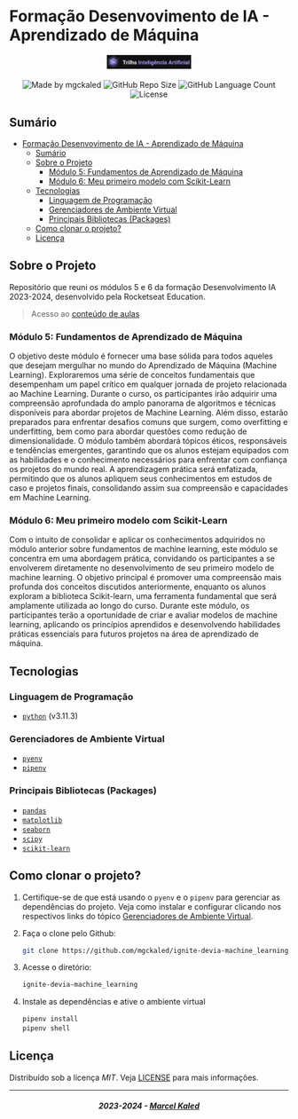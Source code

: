 <!-- markdownlint-disable MD033 -->

# Formação Desenvovimento de IA - Aprendizado de Máquina

<div align="center">
   <img alt="logo trilha" src=".github/assets/trilha-rs.png" width="30%"/>
</div>

<br>

<div align="center">
  <img alt="Made by mgckaled" src="https://img.shields.io/badge/made%20by-mgckaled-darkblue">
  <img alt="GitHub Repo Size" src="https://img.shields.io/github/repo-size/mgckaled/ignite-devia-machine_learning">
  <img alt="GitHub Language Count" src="https://img.shields.io/github/languages/count/mgckaled/ignite-devia-machine_learning">
  <img alt="License" src="https://img.shields.io/static/v1?label=license&message=MIT&color=49AA26&labelColor=000000">
</div>

## Sumário

- [Formação Desenvovimento de IA - Aprendizado de Máquina](#formação-desenvovimento-de-ia---aprendizado-de-máquina)
  - [Sumário](#sumário)
  - [Sobre o Projeto](#sobre-o-projeto)
    - [Módulo 5: Fundamentos de Aprendizado de Máquina](#módulo-5-fundamentos-de-aprendizado-de-máquina)
    - [Módulo 6: Meu primeiro modelo com Scikit-Learn](#módulo-6-meu-primeiro-modelo-com-scikit-learn)
  - [Tecnologias](#tecnologias)
    - [Linguagem de Programação](#linguagem-de-programação)
    - [Gerenciadores de Ambiente Virtual](#gerenciadores-de-ambiente-virtual)
    - [Principais Bibliotecas (Packages)](#principais-bibliotecas-packages)
  - [Como clonar o projeto?](#como-clonar-o-projeto)
  - [Licença](#licença)

## Sobre o Projeto

Repositório que reuni os módulos 5 e 6 da formação Desenvolvimento IA 2023-2024, desenvolvido pela Rocketseat Education.

> Acesso ao [conteúdo de aulas](/.github/docs/notes.md)

### Módulo 5: Fundamentos de Aprendizado de Máquina

O objetivo deste módulo é fornecer uma base sólida para todos aqueles que desejam mergulhar no mundo do Aprendizado de Máquina (Machine Learning). Exploraremos uma série de conceitos fundamentais que desempenham um papel crítico em qualquer jornada de projeto relacionada ao Machine Learning. Durante o curso, os participantes irão adquirir uma compreensão aprofundada do amplo panorama de algoritmos e técnicas disponíveis para abordar projetos de Machine Learning. Além disso, estarão preparados para enfrentar desafios comuns que surgem, como overfitting e underfitting, bem como para abordar questões como redução de dimensionalidade. O módulo também abordará tópicos éticos, responsáveis e tendências emergentes, garantindo que os alunos estejam equipados com as habilidades e o conhecimento necessários para enfrentar com confiança os projetos do mundo real. A aprendizagem prática será enfatizada, permitindo que os alunos apliquem seus conhecimentos em estudos de caso e projetos finais, consolidando assim sua compreensão e capacidades em Machine Learning.

### Módulo 6: Meu primeiro modelo com Scikit-Learn

Com o intuito de consolidar e aplicar os conhecimentos adquiridos no módulo anterior sobre fundamentos de machine learning, este módulo se concentra em uma abordagem prática, convidando os participantes a se envolverem diretamente no desenvolvimento de seu primeiro modelo de machine learning. O objetivo principal é promover uma compreensão mais profunda dos conceitos discutidos anteriormente, enquanto os alunos exploram a biblioteca Scikit-learn, uma ferramenta fundamental que será amplamente utilizada ao longo do curso. Durante este módulo, os participantes terão a oportunidade de criar e avaliar modelos de machine learning, aplicando os princípios aprendidos e desenvolvendo habilidades práticas essenciais para futuros projetos na área de aprendizado de máquina.

## Tecnologias

### Linguagem de Programação

- [`python`](https://www.python.org/) (v3.11.3)

### Gerenciadores de Ambiente Virtual

- [`pyenv`](https://github.com/pyenv/pyenv)
- [`pipenv`](https://pipenv.pypa.io/en/latest/)

### Principais Bibliotecas (Packages)

- [`pandas`](https://pandas.pydata.org/)
- [`matplotlib`](https://matplotlib.org/)
- [`seaborn`](https://seaborn.pydata.org/)
- [`scipy`](https://scipy.org/)
- [`scikit-learn`](https://scikit-learn.org/stable/)

## Como clonar o projeto?

1. Certifique-se de que está usando o `pyenv` e o `pipenv` para gerenciar as dependências do projeto. Veja como instalar e configurar clicando nos respectivos links do tópico [Gerenciadores de Ambiente Virtual](#gerenciadores-de-ambiente-virtual).

2. Faça o clone pelo Github:

    ```bash
    git clone https://github.com/mgckaled/ignite-devia-machine_learning.git
    ```

3. Acesse o diretório:

    ```bash
    ignite-devia-machine_learning
    ```

4. Instale as dependências e ative o ambiente virtual

    ```bash
    pipenv install
    pipenv shell
    ```

## Licença

Distribuído sob a licença *MIT*. Veja [LICENSE](LICENSE) para mais informações.

---

<h5 align="center">
  2023-2024 - <a href="https://github.com/mgckaled/">Marcel Kaled</a>
</h5>
